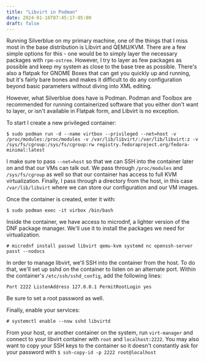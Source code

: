 ```yaml
---
title: "Libvirt in Podman"
date: 2024-01-16T07:45:17-05:00
draft: false
---
```


Running Silverblue on my primary machine, one of the things that I miss most in the base distribution is Libvirt and QEMU/KVM. There are a few simple options for this - one would be to simply layer the necessary packages with `rpm-ostree`. However, I try to layer as few packages as possible and keep my system as close to the base tree as possible. There's also a flatpak for GNOME Boxes that can get you quickly up and running, but it's fairly bare bones and makes it difficult to do any configuration beyond basic parameters without diving into XML editing.

However, what Silverblue does have is Podman. Podman and Toolbox are recommended for running containerized software that you either don't want to layer, or isn't available in Flatpak form, and Libvirt is no exception.

To start I create a new privileged container:

`$ sudo podman run -d --name virtbox --privileged --net=host -v /proc/modules:/proc/modules -v /var/lib/libvirt/:/var/lib/libvirt:z -v /sys/fs/cgroup:/sys/fs/cgroup:rw registry.fedoraproject.org/fedora-minimal:latest`

I make sure to pass `--net=host` so that we can SSH into the container later on and that our VMs can talk out. We pass through `/proc/modules` and `/sys/fs/cgroup` as well so that our container has access to full KVM virtualization. Finally, I pass through a directory from the host, in this case `/var/lib/libvirt` where we can store our configuration and our VM images.

Once the container is created, enter it with:

`$ sudo podman exec -it virbox /bin/bash`

Inside the container, we have access to microdnf, a lighter version of the DNF package manager. We'll use it to install the packages we need for virtualization.

`# microdnf install passwd libvirt qemu-kvm systemd nc openssh-server passt --nodocs`

In order to manage libvirt, we'll SSH into the container from the host. To do that, we'll set up sshd on the container to listen on an alternate port. Within the container's `/etc/ssh/sshd_config`, add the following lines:

`Port 2222
ListenAddress 127.0.0.1
PermitRootLogin yes`

Be sure to set a root password as well.


Finally, enable your services:

`# systemctl enable --now sshd libvirtd`

From your host, or another container on the system, run `virt-manager` and connect to your libvirt container with `root` and `localhost:2222`. You may also want to copy your SSH keys to the container so it doesn't constantly ask for your password with `$ ssh-copy-id -p 2222 root@localhost`
